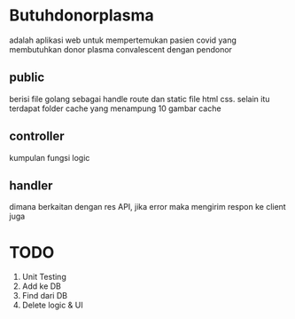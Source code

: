# Butuhdonorplasma

adalah aplikasi web untuk mempertemukan pasien covid yang membutuhkan donor plasma convalescent
dengan pendonor

## public
berisi file golang sebagai handle route dan static file html css. selain itu terdapat folder cache
yang menampung 10 gambar cache

## controller
kumpulan fungsi logic

## handler
dimana berkaitan dengan res API, jika error maka mengirim respon ke client juga

# TODO

1. Unit Testing
2. Add ke DB
3. Find dari DB
4. Delete logic & UI